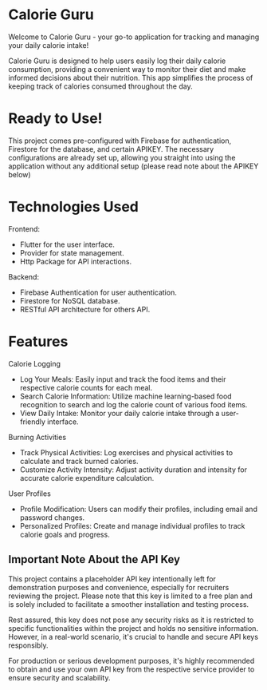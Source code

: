 # Calorie Guru
Welcome to Calorie Guru - your go-to application for tracking and managing your daily calorie intake!

Calorie Guru is designed to help users easily log their daily calorie consumption, providing a convenient way to monitor their diet and make informed decisions about their nutrition. This app simplifies the process of keeping track of calories consumed throughout the day.

# Ready to Use!
This project comes pre-configured with Firebase for authentication, Firestore for the database, and certain APIKEY. The necessary configurations are already set up, allowing you straight into using the application without any additional setup (please read note about the APIKEY below)

# Technologies Used

Frontend:
  * Flutter for the user interface.
  * Provider for state management.
  * Http Package for API interactions.
    
Backend:
  * Firebase Authentication for user authentication.
  * Firestore for NoSQL database.
  * RESTful API architecture for others API.

# Features

Calorie Logging
   * Log Your Meals: Easily input and track the food items and their respective calorie counts for each meal.
   * Search Calorie Information: Utilize machine learning-based food recognition to search and log the calorie count of various food items.
   * View Daily Intake: Monitor your daily calorie intake through a user-friendly interface.
     
Burning Activities
  * Track Physical Activities: Log exercises and physical activities to calculate and track burned calories.
  * Customize Activity Intensity: Adjust activity duration and intensity for accurate calorie expenditure calculation.
    
User Profiles
  * Profile Modification: Users can modify their profiles, including email and password changes.
  * Personalized Profiles: Create and manage individual profiles to track calorie goals and progress.

## Important Note About the API Key

This project contains a placeholder API key intentionally left for demonstration purposes and convenience, especially for recruiters reviewing the project. Please note that this key is limited to a free plan and is solely included to facilitate a smoother installation and testing process.

Rest assured, this key does not pose any security risks as it is restricted to specific functionalities within the project and holds no sensitive information. However, in a real-world scenario, it's crucial to handle and secure API keys responsibly.

For production or serious development purposes, it's highly recommended to obtain and use your own API key from the respective service provider to ensure security and scalability.


